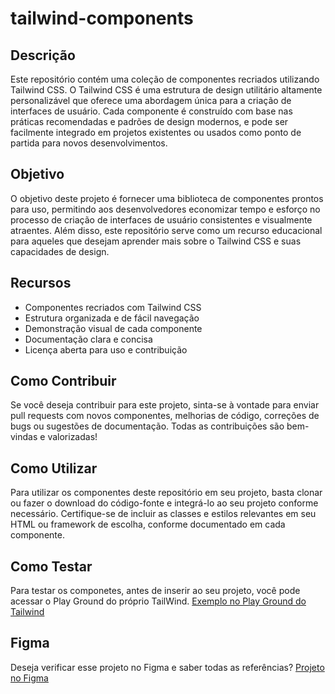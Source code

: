 # tailwind-components

## Descrição

Este repositório contém uma coleção de componentes recriados utilizando Tailwind CSS. O Tailwind CSS é uma estrutura de design utilitário altamente personalizável que oferece uma abordagem única para a criação de interfaces de usuário. Cada componente é construído com base nas práticas recomendadas e padrões de design modernos, e pode ser facilmente integrado em projetos existentes ou usados como ponto de partida para novos desenvolvimentos.

## Objetivo

O objetivo deste projeto é fornecer uma biblioteca de componentes prontos para uso, permitindo aos desenvolvedores economizar tempo e esforço no processo de criação de interfaces de usuário consistentes e visualmente atraentes. Além disso, este repositório serve como um recurso educacional para aqueles que desejam aprender mais sobre o Tailwind CSS e suas capacidades de design.

## Recursos

- Componentes recriados com Tailwind CSS
- Estrutura organizada e de fácil navegação
- Demonstração visual de cada componente
- Documentação clara e concisa
- Licença aberta para uso e contribuição

## Como Contribuir

Se você deseja contribuir para este projeto, sinta-se à vontade para enviar pull requests com novos componentes, melhorias de código, correções de bugs ou sugestões de documentação. Todas as contribuições são bem-vindas e valorizadas!

## Como Utilizar

Para utilizar os componentes deste repositório em seu projeto, basta clonar ou fazer o download do código-fonte e integrá-lo ao seu projeto conforme necessário. Certifique-se de incluir as classes e estilos relevantes em seu HTML ou framework de escolha, conforme documentado em cada componente.

## Como Testar

Para testar os componetes, antes de inserir ao seu projeto, você pode acessar o Play Ground do próprio TailWind. [Exemplo no Play Ground do Tailwind](https://play.tailwindcss.com/cqi7Sc3HFi?size=528x720)

## Figma

Deseja verificar esse projeto no Figma e saber todas as referências? [Projeto no Figma](https://www.figma.com/community/file/1334970913096026820/tailwindcss-assets)
